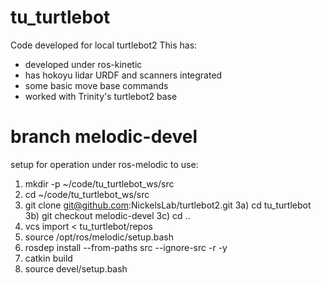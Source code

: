 # tu_turtlebot
Code developed for local turtlebot2
This has:
* developed under ros-kinetic
* has hokoyu lidar URDF and scanners integrated
* some basic move base commands
* worked with Trinity's turtlebot2 base

# branch melodic-devel
setup for operation under ros-melodic
to use:
1) mkdir -p ~/code/tu_turtlebot_ws/src
2) cd ~/code/tu_turtlebot_ws/src
3) git clone git@github.com:NickelsLab/turtlebot2.git
3a) cd tu_turtlebot
3b) git checkout melodic-devel
3c) cd ..
4) vcs import < tu_turtlebot/repos
5) source /opt/ros/melodic/setup.bash
6) rosdep install --from-paths src --ignore-src -r -y
7) catkin build
8) source devel/setup.bash
